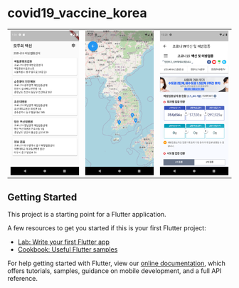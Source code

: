# covid19_vaccine_korea

<div style="text-align: center">
  <table>
    <tr>
<td style="text-align: center">
    <img src="https://github.com/JAICHANGPARK/covid19_vaccine_korea/blob/main/capture/Screenshot_20210306_223928.png" width="200"/>
</td>
<td style="text-align: center">
    <img src="https://github.com/JAICHANGPARK/covid19_vaccine_korea/blob/main/capture/Screenshot_1615087704.png" width="200"/>
</td>
      
<td style="text-align: center">
   <img src="https://github.com/JAICHANGPARK/covid19_vaccine_korea/blob/main/capture/Screenshot_1615087710.png" width="200"/>
</td>
     
</tr>
</table>
</div>

## Getting Started

This project is a starting point for a Flutter application.

A few resources to get you started if this is your first Flutter project:

- [Lab: Write your first Flutter app](https://flutter.dev/docs/get-started/codelab)
- [Cookbook: Useful Flutter samples](https://flutter.dev/docs/cookbook)

For help getting started with Flutter, view our
[online documentation](https://flutter.dev/docs), which offers tutorials,
samples, guidance on mobile development, and a full API reference.
